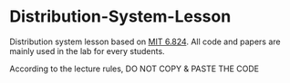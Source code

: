 # Distribution-System-Lesson
Distribution system lesson based on [MIT 6.824](https://pdos.csail.mit.edu/6.824/schedule.html). All code and papers are mainly used in the lab for every students. 

According to the lecture rules, DO NOT COPY & PASTE THE CODE
